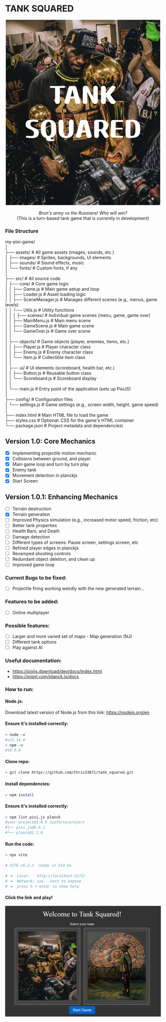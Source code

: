 # TANK SQUARED
<p align="center">
  <img src="./assets/images/TANK_SQUARED(1).png" alt="Bron the goat">
</p>

<div align="center">

*Bron's army vs the Russians! Who will win?*  
(This is a turn-based tank game that is currently in development)

</div>

### File Structure

my-pixi-game/\
│\
├── assets/               # All game assets (images, sounds, etc.)\
│   ├── images/           # Sprites, backgrounds, UI elements\
│   ├── sounds/           # Sound effects, music\
│   └── fonts/            # Custom fonts, if any\
│\
├── src/                  # All source code\
│   ├── core/             # Core game logic\
│   │   ├── Game.js       # Main game setup and loop\
│   │   ├── Loader.js     # Asset loading logic\
│   │   ├── SceneManager.js # Manages different scenes (e.g., menus, game levels)\
│   │   └── Utils.js      # Utility functions\
│   │
│   ├── scenes/           # Individual game scenes (menu, game, game over)\
│   │   ├── MainMenu.js   # Main menu scene\
│   │   ├── GameScene.js  # Main game scene\
│   │   └── GameOver.js   # Game over scene\
│   │\
│   ├── objects/          # Game objects (player, enemies, items, etc.)\
│   │   ├── Player.js     # Player character class\
│   │   ├── Enemy.js      # Enemy character class\
│   │   └── Item.js       # Collectible item class\
│   │\
│   ├── ui/               # UI elements (scoreboard, health bar, etc.)\
│   │   ├── Button.js     # Reusable button class\
│   │   └── Scoreboard.js # Scoreboard display\
│   │\
│   └── main.js           # Entry point of the application (sets up PixiJS)\
│\
├── config/               # Configuration files\
│   └── settings.js       # Game settings (e.g., screen width, height, game speed)\
│\
├── index.html            # Main HTML file to load the game\
├── styles.css            # Optional: CSS for the game's HTML container\
└── package.json          # Project metadata and dependencies\

## Version 1.0: Core Mechanics
- [x] Implementing projectile motion mechanic 
- [x] Collisions between ground, and player
- [x] Main game loop and turn by turn play
- [x] Enemy tank 
- [x] Movement detection in planckjs
- [x] Start Screen 

## Version 1.0.1: Enhancing Mechanics
- [ ] Terrain destruction
- [x] Terrain generation
- [ ] Improved Physics simulation (e.g., increased motor speed, friction, etc)
- [ ] Better tank properties 
- [ ] Health Bars, and Death
- [ ] Damage detection
- [ ] Different types of screens: Pause screen, settings screen, etc
- [ ] Refined player edges in planckjs
- [ ] Revamped shooting controls
- [ ] Redundant object deletion, and clean up
- [ ] Improved game loop

### Current Bugs to be fixed:
- [ ] Projectile firing working weirdly with the new generated terrain...

### Features to be added:
- [ ] Online multiplayer 

### Possible features:
- [ ] Larger and more varied set of maps - Map generation (NJ)
- [ ] Different tank options
- [ ] Play against AI

### Useful documentation:
- https://pixijs.download/dev/docs/index.html
- https://piqnt.com/planck.js/docs

### How to run:
#### Node.js: 
Download latest version of Node.js from this link: https://nodejs.org/en

#### Ensure it's installed correctly:
  ```bash
  > node -v
  #v22.14.0
  > npm -v
  #10.9.0
  ```

#### Clone repo:
  ```bash
  > git clone https://github.com/Chris33871/tank_squared.git
  ```

#### Install dependencies:
  ```bash
  > npm install
  ```

#### Ensure it's installed correctly:
  ```bash
  > npm list pixi.js planck
  #your-project@1.0.0 /path/to/project
  #├── pixi.js@8.9.1  
  #└── planck@1.1.0
  ```

#### Run the code:
  ```bash
  > npx vite

  # VITE v6.2.3  ready in 214 ms

  # ➜  Local:   http://localhost:5173/
  # ➜  Network: use --host to expose
  # ➜  press h + enter to show help
  ```

#### Click the link and play!
<p align="center">
  <img src="./assets/images/homePage.png" alt="home page">
</p>